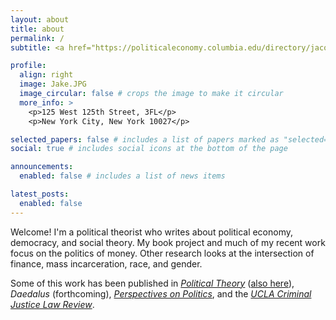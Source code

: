 ```yaml
---
layout: about
title: about
permalink: /
subtitle: <a href="https://politicaleconomy.columbia.edu/directory/jacob-swanson">Center for Political Economy, Columbia University</a>

profile:
  align: right
  image: Jake.JPG
  image_circular: false # crops the image to make it circular
  more_info: >
    <p>125 West 125th Street, 3FL</p>
    <p>New York City, New York 10027</p>

selected_papers: false # includes a list of papers marked as "selected={true}"
social: true # includes social icons at the bottom of the page

announcements:
  enabled: false # includes a list of news items

latest_posts:
  enabled: false
---
```


Welcome! I'm a political theorist who writes about political economy, democracy, and social theory. My book project and much of my recent work focus on the politics of money. Other research looks at the intersection of finance, mass incarceration, race, and gender.

Some of this work has been published in [*Political Theory*](https://doi.org/10.1177/00905917231204891) ([also here](https://doi.org/10.1177/0090591720980472)), *Daedalus* (forthcoming), [*Perspectives on Politics*](https://doi.org/10.1017/S1537592721002218), and the [*UCLA Criminal Justice Law Review*](https://escholarship.org/uc/item/7cg3q309).
